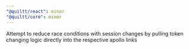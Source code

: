 ```yaml
---
"@quiltt/react": minor
"@quiltt/core": minor
---
```


Attempt to reduce race conditions with session changes by pulling token changing logic directly into the respective apollo links
